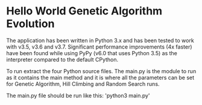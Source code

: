 # Hello World Genetic Algorithm Evolution

The application has been written in Python 3.x and has been tested to work with v3.5, v3.6 and v3.7.
Significant performance improvements (4x faster) have been found while using PyPy (v6.0 that uses Python 3.5) as the interpreter compared to the default CPython.
 
To run extract the four Python source files.
The main.py is the module to run as it contains the main method and it is where all the parameters can be set for Genetic Algorithm, Hill Climbing and Random Search runs.
 
The main.py file should be run like this:
'python3 main.py'
